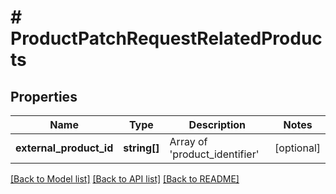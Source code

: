 # # ProductPatchRequestRelatedProducts

## Properties

Name | Type | Description | Notes
------------ | ------------- | ------------- | -------------
**external_product_id** | **string[]** | Array of &#39;product_identifier&#39; | [optional] 

[[Back to Model list]](../../README.md#documentation-for-models) [[Back to API list]](../../README.md#documentation-for-api-endpoints) [[Back to README]](../../README.md)


